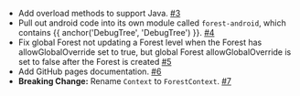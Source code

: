 ---
---
- Add overload methods to support Java. [#3](https://github.com/sukhai/forest/pull/3)
- Pull out android code into its own module called `forest-android`, which contains 
{{ anchor('DebugTree', 'DebugTree') }}. [#4](https://github.com/sukhai/forest/pull/4)
- Fix global Forest not updating a Forest level when the Forest has allowGlobalOverride set to true, 
but global Forest allowGlobalOverride is set to false after the Forest is created [#5](https://github.com/sukhai/forest/pull/5)
- Add GitHub pages documentation. [#6](https://github.com/sukhai/forest/pull/6)
- **Breaking Change:** Rename `Context` to `ForestContext`. [#7](https://github.com/sukhai/forest/pull/7)